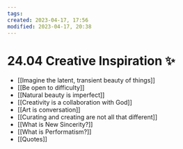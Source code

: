 ```yaml
---
tags: 
created: 2023-04-17, 17:56
modified: 2023-04-17, 20:38
---
```


# 24.04 Creative Inspiration ✨
- [[Imagine the latent, transient beauty of things]]
- [[Be open to difficulty]]
- [[Natural beauty is imperfect]]
- [[Creativity is a collaboration with God]]
- [[Art is conversation]]
- [[Curating and creating are not all that different]]
- [[What is New Sincerity?]]
- [[What is Performatism?]]
- [[Quotes]]
